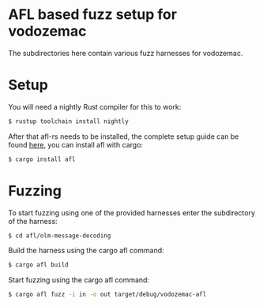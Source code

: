 # AFL based fuzz setup for vodozemac

The subdirectories here contain various fuzz harnesses for vodozemac.

# Setup

You will need a nightly Rust compiler for this to work:

```bash
$ rustup toolchain install nightly
```

After that afl-rs needs to be installed, the complete setup guide can be found
[here](https://rust-fuzz.github.io/book/afl/setup.html), you can install afl
with cargo:

```bash
$ cargo install afl
```

# Fuzzing

To start fuzzing using one of the provided harnesses enter the subdirectory of
the harness:

```bash
$ cd afl/olm-message-decoding
```

Build the harness using the cargo afl command:

```bash
$ cargo afl build
```

Start fuzzing using the cargo afl command:

```bash
$ cargo afl fuzz -i in -o out target/debug/vodozemac-afl
```
